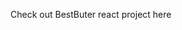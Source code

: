 Check out BestButer react project <a hrref="https://ulianadzoba.github.io/bestbuter_project/">here</a>
